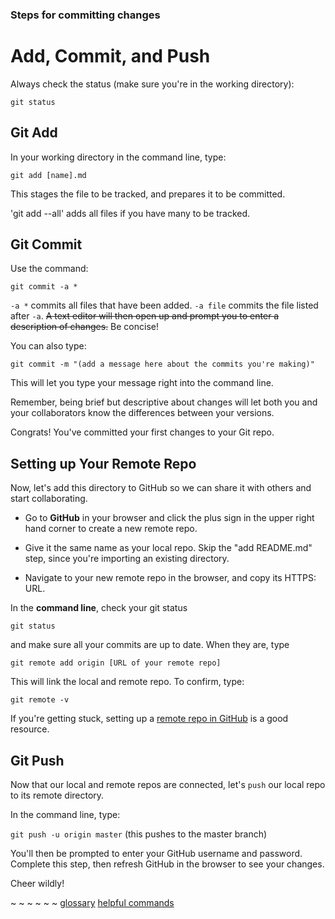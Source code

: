 ### Steps for committing changes

# Add, Commit, and Push

Always check the status (make sure you're in the working directory):

`git status`

## Git Add

In your working directory in the command line, type:

`git add [name].md`

This stages the file to be tracked, and prepares it to be committed. 

'git add --all' adds all files if you have many to be tracked.

## Git Commit

Use the command:

`git commit -a *`

`-a *` commits all files that have been added. `-a file` commits the file listed after `-a`. ~~A text editor will then open up and prompt you to enter a description of changes.~~ Be concise!

You can also type:

`git commit -m "(add a message here about the commits you're making)"`

This will let you type your message right into the command line. 

Remember, being brief but descriptive about changes will let both you and your collaborators know the differences between your versions. 

Congrats! You've committed your first changes to your Git repo. 

## Setting up Your Remote Repo

Now, let's add this directory to GitHub so we can share it with others and start collaborating.

- Go to **GitHub** in your browser and click the plus sign in the upper right hand corner to create a new remote repo. 

- Give it the same name as your local repo. Skip the "add README.md" step, since you're importing an existing directory.

- Navigate to your new remote repo in the browser, and copy its HTTPS: URL. 

In the **command line**, check your git status

`git status`

and make sure all your commits are up to date. When they are, type

`git remote add origin [URL of your remote repo]` 

This will link the local and remote repo. To confirm, type:

`git remote -v`

If you're getting stuck, setting up a [remote repo in GitHub](https://help.github.com/articles/adding-an-existing-project-to-github-using-the-command-line/) is a good resource.

## Git Push

Now that our local and remote repos are connected, let's `push` our local repo to its remote directory. 

In the command line, type:

`git push -u origin master` (this pushes to the master branch)

You'll then be prompted to enter your GitHub username and password. Complete this step, then refresh GitHub in the browser to see your changes. 

Cheer wildly!

~ ~ ~ ~ ~ ~
[glossary](glossary.md) [helpful commands](helpfulcommands.md)
